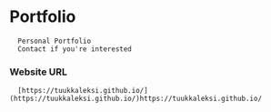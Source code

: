 # Portfolio
      Personal Portfolio
      Contact if you're interested

### Website URL
      [https://tuukkaleksi.github.io/](https://tuukkaleksi.github.io/)https://tuukkaleksi.github.io/
